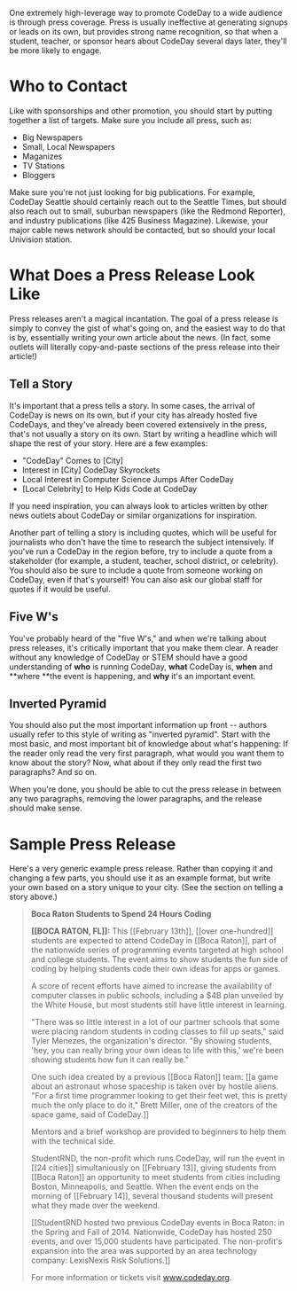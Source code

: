 One extremely high-leverage way to promote CodeDay to a wide audience is through press coverage. Press is usually ineffective at generating signups or leads on its own, but provides strong name recognition, so that when a student, teacher, or sponsor hears about CodeDay several days later, they'll be more likely to engage.

# Who to Contact

Like with sponsorships and other promotion, you should start by putting together a list of targets. Make sure you include all press, such as:

* Big Newspapers
* Small, Local Newspapers
* Maganizes
* TV Stations
* Bloggers

Make sure you're not just looking for big publications. For example, CodeDay Seattle should certainly reach out to the Seattle Times, but should also reach out to small, suburban newspapers \(like the Redmond Reporter\), and industry publications \(like 425 Business Magazine\). Likewise, your major cable news network should be contacted, but so should your local Univision station.

# What Does a Press Release Look Like

Press releases aren't a magical incantation. The goal of a press release is simply to convey the gist of what's going on, and the easiest way to do that is by, essentially writing your own article about the news. \(In fact, some outlets will literally copy-and-paste sections of the press release into their article!\)

## Tell a Story

It's important that a press tells a story. In some cases, the arrival of CodeDay is news on its own, but if your city has already hosted five CodeDays, and they've already been covered extensively in the press, that's not usually a story on its own. Start by writing a headline which will shape the rest of your story. Here are a few examples:

* "CodeDay" Comes to \[City\]
* Interest in \[City\] CodeDay Skyrockets
* Local Interest in Computer Science Jumps After CodeDay
* \[Local Celebrity\] to Help Kids Code at CodeDay

If you need inspiration, you can always look to articles written by other news outlets about CodeDay or similar organizations for inspiration.

Another part of telling a story is including quotes, which will be useful for journalists who don't have the time to research the subject intensively. If you've run a CodeDay in the region before, try to include a quote from a stakeholder \(for example, a student, teacher, school district, or celebrity\). You should also be sure to include a quote from someone working on CodeDay, even if that's yourself! You can also ask our global staff for quotes if it would be useful.

## Five W's

You've probably heard of the "five W's," and when we're talking about press releases, it's critically important that you make them clear. A reader without any knowledge of CodeDay or STEM should have a good understanding of **who** is running CodeDay, **what** CodeDay is, **when** and **where **the event is happening, and **why** it's an important event.

## Inverted Pyramid

You should also put the most important information up front -- authors usually refer to this style of writing as "inverted pyramid". Start with the most basic, and most important bit of knowledge about what's happening: If the reader only read the very first paragraph, what would you want them to know about the story? Now, what about if they only read the first two paragraphs? And so on.

When you're done, you should be able to cut the press release in between any two paragraphs, removing the lower paragraphs, and the release should make sense.

# Sample Press Release

Here's a very generic example press release. Rather than copying it and changing a few parts, you should use it as an example format, but write your own based on a story unique to your city. \(See the section on telling a story above.\)

> **Boca Raton Students to Spend 24 Hours Coding**
> 
> **\[\[BOCA RATON, FL\]\]:** This \[\[February 13th\]\], \[\[over one-hundred\]\] students are expected to attend CodeDay in \[\[Boca Raton\]\], part of the nationwide series of programming events targeted at high school and college students. The event aims to show students the fun side of coding by helping students code their own ideas for apps or games.
> 
> A score of recent efforts have aimed to increase the availability of computer classes in public schools, including a $4B plan unveiled by the White House, but most students still have little interest in learning.
> 
> "There was so little interest in a lot of our partner schools that some were placing random students in coding classes to fill up seats," said Tyler Menezes, the organization's director. "By showing students, 'hey, you can really bring your own ideas to life with this,' we're been showing students how fun it can really be."
> 
> One such idea created by a previous \[\[Boca Raton\]\] team: \[\[a game about an astronaut whose spaceship is taken over by hostile aliens. "For a first time programmer looking to get their feet wet, this is pretty much the only place to do it," Brett Miller, one of the creators of the space game, said of CodeDay.\]\]
> 
> Mentors and a brief workshop are provided to beginners to help them with the technical side.
> 
> StudentRND, the non-profit which runs CodeDay, will run the event in \[\[24 cities\]\] simultaniously on \[\[February 13\]\], giving students from \[\[Boca Raton\]\] an opportunity to meet students from cities including Boston, Minneapolis, and Seattle. When the event ends on the morning of \[\[February 14\]\], several thousand students will present what they made over the weekend.
> 
> \[\[StudentRND hosted two previous CodeDay events in Boca Raton: in the Spring and Fall of 2014. Nationwide, CodeDay has hosted 250 events, and over 15,000 students have participated. The non-profit's expansion into the area was supported by an area technology company: LexisNexis Risk Solutions.\]\]
> 
> For more information or tickets visit www.codeday.org.

